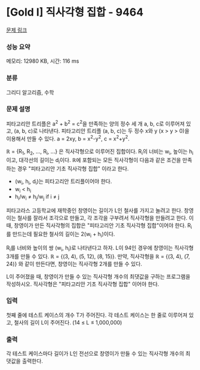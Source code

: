 # [Gold I] 직사각형 집합 - 9464 

[문제 링크](https://www.acmicpc.net/problem/9464) 

### 성능 요약

메모리: 12980 KB, 시간: 116 ms

### 분류

그리디 알고리즘, 수학

### 문제 설명

<p>피타고리안 트리플은 a<sup>2</sup> + b<sup>2</sup> = c<sup>2</sup>을 만족하는 양의 정수 세 개 a, b, c로 이루어져 있고, (a, b, c)로 나타낸다. 피타고리안 트리플 (a, b, c)는 두 정수 x와 y (x > y > 0)을 이용해서 만들 수 있다. a = 2xy, b = x<sup>2</sup>-y<sup>2</sup>, c = x<sup>2</sup>+y<sup>2</sup>.</p>

<p>ℝ = {R<sub>1</sub>, R<sub>2</sub>, ..., R<sub>i</sub>, ...} 은 직사각형으로 이루어진 집합이다. R<sub>i</sub>의 너비는 w<sub>i</sub>, 높이는 h<sub>i</sub>이고, 대각선의 길이는 d<sub>i</sub>이다. ℝ에 포함되는 모든 직사각형이 다음과 같은 조건을 만족하는 경우 "피타고리안 기초 직사각형 집합" 이라고 한다.</p>

<ul>
	<li>(w<sub>i</sub>, h<sub>i</sub>, d<sub>i</sub>)는 피타고리안 트리플이어야 한다.</li>
	<li>w<sub>i</sub> < h<sub>i</sub></li>
	<li>h<sub>i</sub>/w<sub>i</sub> ≠ h<sub>j</sub>/w<sub>j</sub> if i ≠ j</li>
</ul>

<p>피타고라스 고등학교에 재학중인 창영이는 길이가 L인 철사를 가지고 놀려고 한다. 창영이는 철사를 잘라서 조각으로 만들고, 각 조각을 구부려서 직사각형을 만들려고 한다. 이때, 창영이가 만든 직사각형의 집합은 "피타고리안 기초 직사각형 집합"이어야 한다. R<sub>i</sub>를 만드는데 필요한 철사의 길이는 2(w<sub>i</sub> + h<sub>i</sub>)이다.</p>

<p>R<sub>i</sub>를 너비와 높이의 쌍 (w<sub>i</sub>, h<sub>i</sub>)로 나타낸다고 하자. L이 94인 경우에 창영이는 직사각형 3개를 만들 수 있다. ℝ = {(3, 4), (5, 12), (8, 15)}. 만약, 직사각형을 ℝ = {(3, 4), (7, 24)} 와 같이 만든다면, 창영이는 직사각형 2개를 만들 수 있다.</p>

<p>L이 주어졌을 때, 창영이가 만들 수 있는 직사각형 개수의 최댓값을 구하는 프로그램을 작성하시오. 직사각형은 "피타고리안 기초 직사각형 집합" 이어야 한다.</p>

### 입력 

 <p>첫째 줄에 테스트 케이스의 개수 T가 주어진다. 각 테스트 케이스는 한 줄로 이루어져 있고, 철사의 길이 L이 주어진다. (14 ≤ L ≤ 1,000,000)</p>

### 출력 

 <p>각 테스트 케이스마다 길이가 L인 전선으로 창영이가 만들 수 있는 직사각형 개수의 최댓값을 출력한다. </p>


